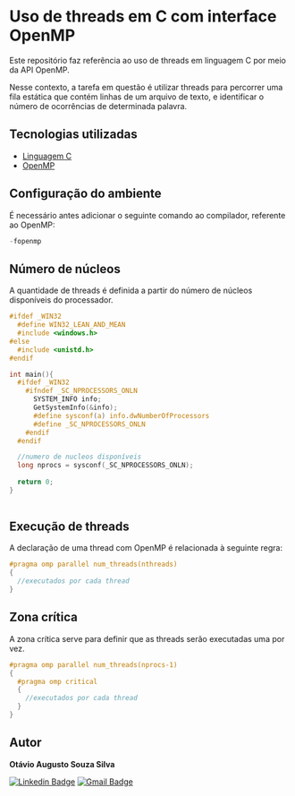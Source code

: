 # Uso de threads em C com interface OpenMP

Este repositório faz referência ao uso de threads em linguagem C por meio  da API OpenMP.

Nesse contexto, a tarefa em questão é utilizar threads para percorrer uma fila estática que contém linhas de um arquivo de texto, e identificar o número de ocorrências de determinada palavra.

## Tecnologias utilizadas

- [Linguagem C](https://docs.microsoft.com/pt-br/cpp/c-language/?view=msvc-160)
- [OpenMP](https://www.openmp.org/#)

## Configuração do ambiente

É necessário antes adicionar o seguinte comando ao compilador, referente ao OpenMP:

~~~ c
-fopenmp
~~~

## Número de núcleos

A quantidade de threads é definida a partir do número de núcleos disponíveis do processador.

~~~ c
#ifdef _WIN32
  #define WIN32_LEAN_AND_MEAN
  #include <windows.h>
#else
  #include <unistd.h>
#endif

int main(){
  #ifdef _WIN32 
    #ifndef _SC_NPROCESSORS_ONLN
      SYSTEM_INFO info;
      GetSystemInfo(&info);
      #define sysconf(a) info.dwNumberOfProcessors
      #define _SC_NPROCESSORS_ONLN
    #endif
  #endif

  //numero de nucleos disponíveis
  long nprocs = sysconf(_SC_NPROCESSORS_ONLN);
  
  return 0;
}
 
~~~

## Execução de threads

A declaração de uma thread com OpenMP é relacionada à seguinte regra:

~~~ c
#pragma omp parallel num_threads(nthreads)
{
  //executados por cada thread
}
~~~

## Zona crítica

A zona crítica serve para definir que as threads serão executadas uma por vez.

~~~ c
#pragma omp parallel num_threads(nprocs-1)
{
  #pragma omp critical
  {
    //executados por cada thread
  }
}
~~~

## Autor
<b>Otávio Augusto Souza Silva</b>

[![Linkedin Badge](https://img.shields.io/badge/-Otávio-blue?style=flat-square&logo=Linkedin&logoColor=white&link=https://www.linkedin.com/in/otaviosilva22/)](https://www.linkedin.com/in/otaviosilva22/)
[![Gmail Badge](https://img.shields.io/badge/-otavio.ssilva22@gmail.com-c14438?style=flat-square&logo=Gmail&logoColor=white&link=mailto:otavio.ssilva22@gmail.com)](mailto:otavio.ssilva22@gmail.com)
